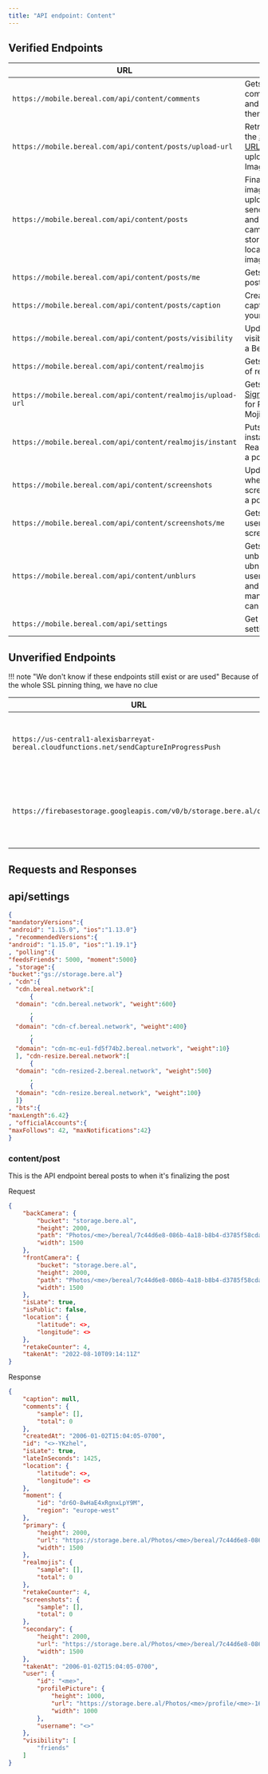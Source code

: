 ```yaml
---
title: "API endpoint: Content"
---
```


## Verified Endpoints

| URL                                                          | Use                                                                                                                                                                             |
|--------------------------------------------------------------|---------------------------------------------------------------------------------------------------------------------------------------------------------------------------------|
| `https://mobile.bereal.com/api/content/comments`             | Gets comments and creates them                                                                                                                                                  |
| `https://mobile.bereal.com/api/content/posts/upload-url`     | Retrieves the [Signed URL](https://cloud.google.com/cdn/docs/using-signed-urls#:~:text=A%20signed%20URL%20is%20a,specific%20actions%20on%20a%20resource.) to the uploaded Image |
| `https://mobile.bereal.com/api/content/posts`                | Finalizes image upload, sends front and back camera and storage location for images                                                                                             |
| `https://mobile.bereal.com/api/content/posts/me`             | Gets your post                                                                                                                                                                  |
| `https://mobile.bereal.com/api/content/posts/caption`        | Creates a caption on your post                                                                                                                                                  |
| `https://mobile.bereal.com/api/content/posts/visibility`     | Updates the visibility of a BeReal                                                                                                                                              |
| `https://mobile.bereal.com/api/content/realmojis`            | Gets a list of realmojis                                                                                                                                                        |
| `https://mobile.bereal.com/api/content/realmojis/upload-url` | Gets [GCS Signed URL](https://cloud.google.com/storage/docs/access-control/signed-urls) for Real Mojis                                                                          |
| `https://mobile.bereal.com/api/content/realmojis/instant`    | Puts an instant RealMoji on a post                                                                                                                                              |
| `https://mobile.bereal.com/api/content/screenshots`          | Updates when you screenshot a post                                                                                                                                              |
| `https://mobile.bereal.com/api/content/screenshots/me`       | Gets list of users who screenshot?                                                                                                                                              |
| `https://mobile.bereal.com/api/content/unblurs`              | Gets the unblurs and ubnlurs a users post and how many they can unblur                                                                                                          |
| `https://mobile.bereal.com/api/settings`                     | Get  the api settings																																							 |


## Unverified Endpoints

!!! note "We don't know if these endpoints still exist or are used"
    Because of the whole SSL pinning thing, we have no clue

| URL                                                                                      | Use                                                                                                    |
|------------------------------------------------------------------------------------------|--------------------------------------------------------------------------------------------------------|
| `https://us-central1-alexisbarreyat-bereal.cloudfunctions.net/sendCaptureInProgressPush` | Letting BeReal know you're taking a photo                                                              |
| `https://firebasestorage.googleapis.com/v0/b/storage.bere.al/o/`                         | Uploads the photo to Firebase from what I can see                                                      |

## Requests and Responses


## api/settings

```json
{
"mandatoryVersions":{
"android": "1.15.0", "ios":"1.13.0"}
, "recommendedVersions":{
"android": "1.15.0", "ios":"1.19.1"}
, "polling":{
"feedsFriends": 5000, "moment":5000}
, "storage":{
"bucket":"gs://storage.bere.al"}
, "cdn":{
  "cdn.bereal.network":[
	  {
  "domain": "cdn.bereal.network", "weight":600}
	  ,
	  {
  "domain": "cdn-cf.bereal.network", "weight":400}
	  ,
	  {
  "domain": "cdn-mc-eu1-fd5f74b2.bereal.network", "weight":10}
  ], "cdn-resize.bereal.network":[
	  {
  "domain": "cdn-resized-2.bereal.network", "weight":500}
	  ,
	  {
  "domain": "cdn-resize.bereal.network", "weight":100}
  ]}
, "bts":{
"maxLength":6.42}
, "officialAccounts":{
"maxFollows": 42, "maxNotifications":42}
}
```

### content/post

This is the API endpoint bereal posts to when it's finalizing the post

Request

```json
{
    "backCamera": {
        "bucket": "storage.bere.al",
        "height": 2000,
        "path": "Photos/<me>/bereal/7c44d6e8-086b-4a18-b8b4-d3785f58cda8-1660122851.jpg",
        "width": 1500
    },
    "frontCamera": {
        "bucket": "storage.bere.al",
        "height": 2000,
        "path": "Photos/<me>/bereal/7c44d6e8-086b-4a18-b8b4-d3785f58cda8-1660122851-secondary.jpg",
        "width": 1500
    },
    "isLate": true,
    "isPublic": false,
    "location": {
        "latitude": <>,
        "longitude": <>
    },
    "retakeCounter": 4,
    "takenAt": "2022-08-10T09:14:11Z"
}
```

Response

```json
{
    "caption": null,
    "comments": {
        "sample": [],
        "total": 0
    },
    "createdAt": "2006-01-02T15:04:05-0700",
    "id": "<>-YKzhel",
    "isLate": true,
    "lateInSeconds": 1425,
    "location": {
        "latitude": <>,
        "longitude": <>
    },
    "moment": {
        "id": "dr6O-8wHaE4xRgnxLpY9M",
        "region": "europe-west"
    },
    "primary": {
        "height": 2000,
        "url": "https://storage.bere.al/Photos/<me>/bereal/7c44d6e8-086b-4a18-b8b4-d3785f58cda8-1660122851.jpg",
        "width": 1500
    },
    "realmojis": {
        "sample": [],
        "total": 0
    },
    "retakeCounter": 4,
    "screenshots": {
        "sample": [],
        "total": 0
    },
    "secondary": {
        "height": 2000,
        "url": "https://storage.bere.al/Photos/<me>/bereal/7c44d6e8-086b-4a18-b8b4-d3785f58cda8-1660122851-secondary.jpg",
        "width": 1500
    },
    "takenAt": "2006-01-02T15:04:05-0700",
    "user": {
        "id": "<me>",
        "profilePicture": {
            "height": 1000,
            "url": "https://storage.bere.al/Photos/<me>/profile/<me>-1655905537-profile-picture.jpg",
            "width": 1000
        },
        "username": "<>"
    },
    "visibility": [
        "friends"
    ]
}
```
